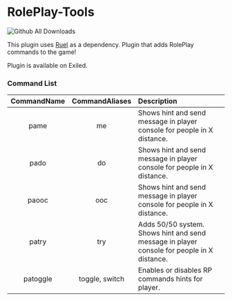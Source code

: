 # RolePlay-Tools

![Github All Downloads](https://img.shields.io/github/downloads/LulaczTV/RolePlay-Tools/total.svg?style=flat)

This plugin uses [RueI](https://github.com/Ruemena/RueI/releases/latest/) as a dependency.
Plugin that adds RolePlay commands to the game!

Plugin is available on Exiled.

### Command List
CommandName | CommandAliases | Description
:---: | :---: | :------
pame | me | Shows hint and send message in player console for people in X distance.
pado | do | Shows hint and send message in player console for people in X distance.
paooc | ooc | Shows hint and send message in player console for people in X distance.
patry | try | Adds 50/50 system. Shows hint and send message in player console for people in X distance.
patoggle | toggle, switch | Enables or disables RP commands hints for player.
